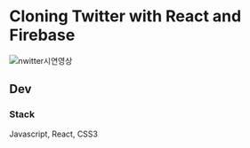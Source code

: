 # Cloning Twitter with React and Firebase
![nwitter시연영상](https://user-images.githubusercontent.com/39975889/110221411-6a531980-7f0f-11eb-9810-3d57821e3ce1.gif)

## Dev
### Stack
Javascript, React, CSS3
